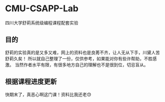# CMU-CSAPP-Lab
四川大学舒莉系统级编程课程配套实验

## 目的
舒莉的实验真的是又多又难，网上的资料也是良莠不齐，让人无从下手，川黛人苦舒莉久矣！
所以就自己整理了一份，仅供参考，如果能对你有些许帮助，不胜感激。
当然作者水平有限，有很多地方自己的理解也不是很到位，切忌盲从。

## 根据课程进度更新
快期末了，真恶心啊这门课！资料比我还老😓
